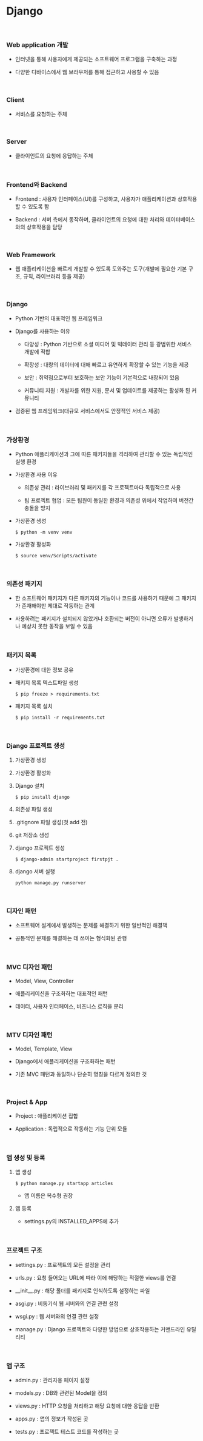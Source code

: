 # Django

<br>

### Web application 개발

- 인터넷을 통해 사용자에게 제공되는 소프트웨어 프로그램을 구축하는 과정

- 다양한 디바이스에서 웹 브라우저를 통해 접근하고 사용할 수 있음

<br>

### Client

- 서비스를 요청하는 주체

<br>

### Server

- 클라이언트의 요청에 응답하는 주체

<br>

### Frontend와 Backend

- Frontend : 사용자 인터페이스(UI)를 구성하고, 사용자가 애플리케이션과 상호작용할 수 있도록 함

- Backend : 서버 측에서 동작하며, 클라이언트의 요청에 대한 처리와 데이터베이스와의 상호작용을 담당

<br>

### Web Framework

- 웹 애플리케이션을 빠르게 개발할 수 있도록 도와주는 도구(개발에 필요한 기본 구조, 규칙, 라이브러리 등을 제공)

<br>

### Django

- Python 기반의 대표적인 웹 프레임워크

- Django를 사용하는 이유

    - 다양성 : Python 기반으로 소셜 미디어 및 빅데이터 관리 등 광범위한 서비스 개발에 적합

    - 확장성 : 대량의 데이터에 대해 빠르고 유연하게 확장할 수 있는 기능을 제공

    - 보안 : 취약점으로부터 보호하는 보안 기능이 기본적으로 내장되어 있음

    - 커뮤니티 지원 : 개발자를 위한 지원, 문서 및 업데이트를 제공하는 활성화 된 커뮤니티

- 검증된 웹 프레임워크(대규모 서비스에서도 안정적인 서비스 제공)

<br>

### 가상환경

- Python 애플리케이션과 그에 따른 패키지들을 격리하여 관리할 수 있는 독립적인 실행 환경

- 가상환경 사용 이유

    - 의존성 관리 : 라이브러리 및 패키지를 각 프로젝트마다 독립적으로 사용

    - 팀 프로젝트 협업 : 모든 팀원이 동일한 환경과 의존성 위에서 작업하여 버전간 충돌을 방지

- 가상환경 생성

    ```
    $ python -m venv venv
    ```

- 가상환경 활성화

    ```
    $ source venv/Scripts/activate
    ```

<br>

### 의존성 패키지

- 한 소프트웨어 패키지가 다른 패키지의 기능이나 코드를 사용하기 때문에 그 패키지가 존재해야만 제대로 작동하는 관계

- 사용하려는 패키지가 설치되지 않았거나 호환되는 버전이 아니면 오류가 발생하거나 예상치 못한 동작을 보일 수 있음

<br>

### 패키지 목록

- 가상환경에 대한 정보 공유

- 패키지 목록 텍스트파일 생성

    ```
    $ pip freeze > requirements.txt
    ```

- 패키지 목록 설치

    ```
    $ pip install -r requirements.txt
    ```

<br>

### Django 프로젝트 생성

1. 가상환경 생성

2. 가상환경 활성화

3. Django 설치

    ```
    $ pip install django
    ```

4. 의존성 파일 생성

5. .gitignore 파일 생성(첫 add 전)

6. git 저장소 생성

7. django 프로젝트 생성

    ```
    $ django-admin startproject firstpjt .
    ```

8. django 서버 실행

    ```
    python manage.py runserver
    ```

<br>

### 디자인 패턴

- 소프트웨어 설계에서 발생하는 문제를 해결하기 위한 일반적인 해결책

- 공통적인 문제를 해결하는 데 쓰이는 형식화된 관행

<br>

### MVC 디자인 패턴

- Model, View, Controller

- 애플리케이션을 구조화하는 대표적인 패턴

- 데이터, 사용자 인터페이스, 비즈니스 로직을 분리

<br>

### MTV 디자인 패턴

- Model, Template, View

- Django에서 애플리케이션을 구조화하는 패턴

- 기존 MVC 패턴과 동일하나 단순히 명칭을 다르게 정의한 것

<br>

### Project & App

- Project : 애플리케이션 집합

- Application : 독립적으로 작동하는 기능 단위 모듈

<br>

### 앱 생성 및 등록

1. 앱 생성

    ```
    $ python manage.py startapp articles
    ```

    - 앱 이름은 복수형 권장

2. 앱 등록

    - settings.py의 INSTALLED_APPS에 추가

<br>

### 프로젝트 구조

- settings.py : 프로젝트의 모든 설정을 관리

- urls.py : 요청 들어오는 URL에 따라 이에 해당하는 적절한 views를 연결

- \_\_init__.py : 해당 폴더를 패키지로 인식하도록 설정하는 파일

- asgi.py : 비동기식 웹 서버와의 연결 관련 설정

- wsgi.py : 웹 서버와의 연결 관련 설정

- manage.py : Django 프로젝트와 다양한 방법으로 상호작용하는 커맨드라인 유틸리티

<br>

### 앱 구조

- admin.py : 관리자용 페이지 설정

- models.py : DB와 관련된 Model을 정의

- views.py : HTTP 요청을 처리하고 해당 요청에 대한 응답을 반환

- apps.py : 앱의 정보가 작성된 곳

- tests.py : 프로젝트 테스트 코드를 작성하는 곳
